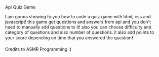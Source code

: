 Api Quiz Game

I am gonna showing to you how to code a quiz game with html, css and javascript! this game get questions and answers from api and you don't need to manually add questions to it! also you can choose difficulty and category of questions and also number of questions. it also add points to your score depending on time that you answered the question❗️

Credits to ASMR Programming :)

